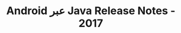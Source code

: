 ﻿---
title: Android عبر Java Release Notes - 2017
type: docs
weight: 40
url: /ar/java/android-via-java-release-notes-2017/
---
